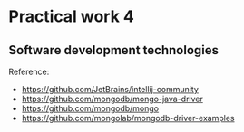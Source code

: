 # Practical work 4
## Software development technologies

Reference:
- https://github.com/JetBrains/intellij-community
- https://github.com/mongodb/mongo-java-driver
- https://github.com/mongodb/mongo
- https://github.com/mongolab/mongodb-driver-examples
